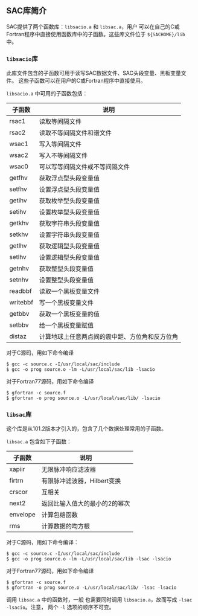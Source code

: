 ## SAC库简介

SAC提供了两个函数库：`libsacio.a` 和 `libsac.a`，用户
可以在自己的C或Fortran程序中直接使用函数库中的子函数。这些库文件位于
`${SACHOME}/lib` 中。

### `libsacio`库

此库文件包含的子函数可用于读写SAC数据文件、SAC头段变量、黑板变量文件。
这些子函数可以在用户的C或Fortran程序中直接使用。

`libsacio.a` 中可用的子函数包括：

子函数     | 说明
----------|------------------------------------------------
  rsac1   |   读取等间隔文件
  rsac2   |   读取不等间隔文件和谱文件
  wsac1   |   写入等间隔文件
  wsac2   |   写入不等间隔文件
  wsac0   |   可以写等间隔文件或不等间隔文件
  getfhv  |   获取浮点型头段变量值
  setfhv  |   设置浮点型头段变量值
  getihv  |   获取枚举型头段变量值
  setihv  |   设置枚举型头段变量值
  getkhv  |   获取字符串头段变量值
  setkhv  |   设置字符串头段变量值
  getlhv  |   获取逻辑型头段变量值
  setlhv  |   设置逻辑型头段变量值
  getnhv  |   获取整型头段变量值
  setnhv  |   设置整型头段变量值
  readbbf |   读取一个黑板变量文件
  writebbf|   写一个黑板变量文件
  getbbv  |   获取一个黑板变量的值
  setbbv  |   给一个黑板变量赋值
  distaz  |   计算地球上任意两点间的震中距、方位角和反方位角


对于C源码，用如下命令编译

``` {.console}
$ gcc -c source.c -I/usr/local/sac/include
$ gcc -o prog source.o -lm -L/usr/local/sac/lib -lsacio
```

对于Fortran77源码，用如下命令编译

``` {.console}
$ gfortran -c source.f
$ gfortran -o prog source.o -L/usr/local/sac/lib/ -lsacio
```

### `libsac`库

这个库是从101.2版本才引入的，包含了几个数据处理常用的子函数。

`libsac.a` 包含如下子函数：

 子函数    | 说明
----------|-------------------------------
  xapiir  |   无限脉冲响应滤波器
  firtrn  |   有限脉冲滤波器，Hilbert变换
  crscor  |   互相关
  next2   |   返回比输入值大的最小的2的幂次
  envelope|   计算包络函数
  rms     |   计算数据的均方根


对于C源码，用如下命令编译：

``` {.console}
$ gcc -c source.c -I/usr/local/sac/include
$ gcc -o prog source.o -lm -L/usr/local/sac/lib -lsac -lsacio
```

对于Fortran77源码，用如下命令编译

``` {.console}
$ gfortran -c source.f
$ gfortran -o prog source.o -L/usr/local/sac/lib/ -lsac -lsacio
```

调用 `libsac.a` 中的函数时，一般 也需要同时调用
`libsacio.a`，故而写成 `-lsac -lsacio`。注意， 两个 `-l`
选项的顺序不可变。
